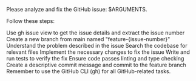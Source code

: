 Please analyze and fix the GitHub issue: $ARGUMENTS.

Follow these steps:

Use gh issue view to get the issue details and extract the issue number
Create a new branch from main named "feature-{issue-number}"
Understand the problem described in the issue
Search the codebase for relevant files
Implement the necessary changes to fix the issue
Write and run tests to verify the fix
Ensure code passes linting and type checking
Create a descriptive commit message and commit to the feature branch
Remember to use the GitHub CLI (gh) for all GitHub-related tasks.
